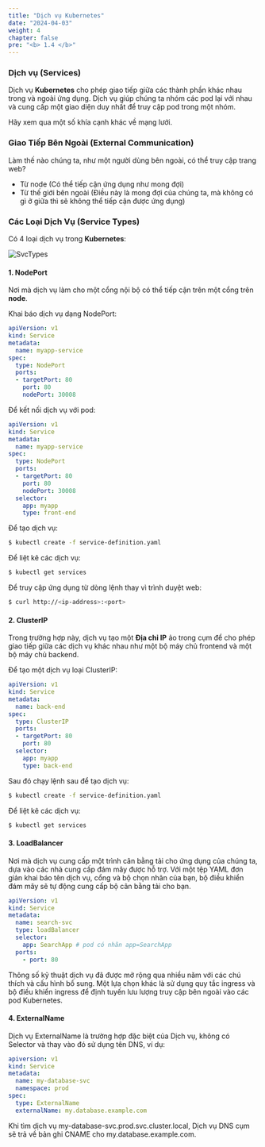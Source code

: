 ```yaml
---
title: "Dịch vụ Kubernetes"
date: "2024-04-03"
weight: 4
chapter: false
pre: "<b> 1.4 </b>"
---
```


### Dịch vụ (Services)

Dịch vụ **Kubernetes** cho phép giao tiếp giữa các thành phần khác nhau trong và ngoài ứng dụng. Dịch vụ giúp chúng ta nhóm các pod lại với nhau và cung cấp một giao diện duy nhất để truy cập pod trong một nhóm.

Hãy xem qua một số khía cạnh khác về mạng lưới.

### Giao Tiếp Bên Ngoài (External Communication)

Làm thế nào chúng ta, như một người dùng bên ngoài, có thể truy cập trang web?

- Từ node (Có thể tiếp cận ứng dụng như mong đợi)
- Từ thế giới bên ngoài (Điều này là mong đợi của chúng ta, mà không có gì ở giữa thì sẽ không thể tiếp cận được ứng dụng)

### Các Loại Dịch Vụ (Service Types)
Có 4 loại dịch vụ trong **Kubernetes**:

![SvcTypes](../../../images/1/1/0001.png)

#### 1. NodePort

Nơi mà dịch vụ làm cho một cổng nội bộ có thể tiếp cận trên một cổng trên **node**.

Khai báo dịch vụ dạng NodePort:

```yaml
apiVersion: v1
kind: Service
metadata:
  name: myapp-service
spec:
  type: NodePort
  ports:
  - targetPort: 80
    port: 80
    nodePort: 30008
```

Để kết nối dịch vụ với pod:

```yaml
apiVersion: v1
kind: Service
metadata:
  name: myapp-service
spec:
  type: NodePort
  ports:
  - targetPort: 80
    port: 80
    nodePort: 30008
  selector:
    app: myapp
    type: front-end
```

Để tạo dịch vụ:

```sh
$ kubectl create -f service-definition.yaml
```

Để liệt kê các dịch vụ:

```sh
$ kubectl get services
```

Để truy cập ứng dụng từ dòng lệnh thay vì trình duyệt web:

```bash
$ curl http://<ip-address>:<port>
```

#### 2. ClusterIP

Trong trường hợp này, dịch vụ tạo một **Địa chỉ IP** ảo trong cụm để cho phép giao tiếp giữa các dịch vụ khác nhau như một bộ máy chủ frontend và một bộ máy chủ backend.

Để tạo một dịch vụ loại ClusterIP:

```yaml
apiVersion: v1
kind: Service
metadata:
  name: back-end
spec:
  type: ClusterIP
  ports:
  - targetPort: 80
    port: 80
  selector:
    app: myapp
    type: back-end
```

Sau đó chạy lệnh sau để tạo dịch vụ:

```bash
$ kubectl create -f service-definition.yaml
```

Để liệt kê các dịch vụ:

```bash
$ kubectl get services
```

#### 3. LoadBalancer

Nơi mà dịch vụ cung cấp một trình cân bằng tải cho ứng dụng của chúng ta, dựa vào các nhà cung cấp đám mây được hỗ trợ. Với một tệp YAML đơn giản khai báo tên dịch vụ, cổng và bộ chọn nhãn của bạn, bộ điều khiển đám mây sẽ tự động cung cấp bộ cân bằng tải cho bạn.

```yaml
apiVersion: v1
kind: Service
metadata:
  name: search-svc
  type: loadBalancer
  selector:
    app: SearchApp # pod có nhãn app=SearchApp
  ports:
    - port: 80
```
Thông số kỹ thuật dịch vụ đã được mở rộng qua nhiều năm với các chú thích và cấu hình bổ sung. Một lựa chọn khác là sử dụng quy tắc ingress và bộ điều khiển ingress để định tuyến lưu lượng truy cập bên ngoài vào các pod Kubernetes.

#### 4. ExternalName
Dịch vụ ExternalName là trường hợp đặc biệt của Dịch vụ, không có Selector và thay vào đó sử dụng tên DNS, ví dụ:
```yaml
apiversion: v1
kind: Service
metadata:
  name: my-database-svc
  namespace: prod
spec:
  type: ExternalName
  externalName: my.database.example.com
```
Khi tìm dịch vụ my-database-svc.prod.svc.cluster.local, Dịch vụ DNS cụm sẽ trả về bản ghi CNAME cho my.database.example.com.